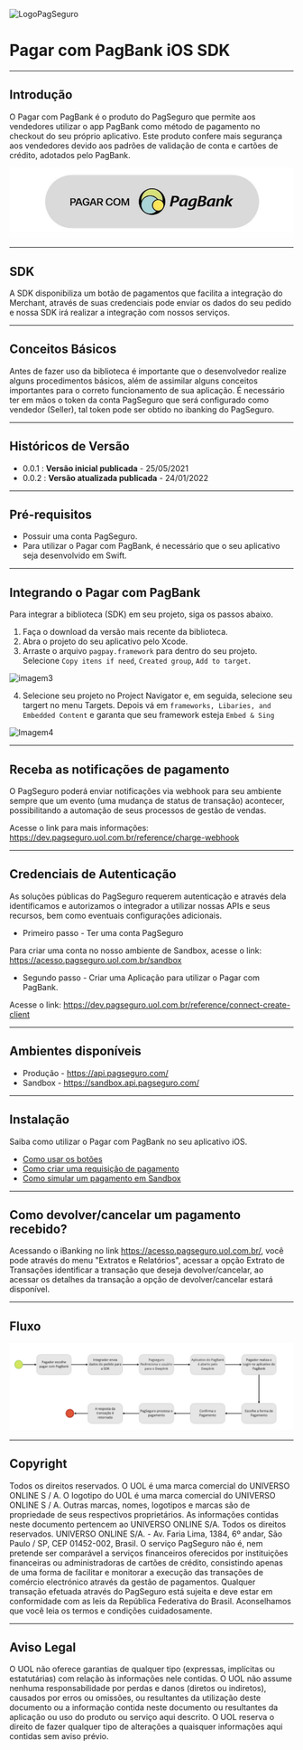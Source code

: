 ![LogoPagSeguro](https://user-images.githubusercontent.com/68859160/114778858-c77e8e00-9d4b-11eb-8c67-e97eade6534f.png)


# Pagar com PagBank iOS SDK
---
## Introdução
O Pagar com PagBank é o produto do PagSeguro que permite aos vendedores utilizar o app PagBank como método de pagamento no checkout do seu próprio aplicativo. Este produto confere mais segurança aos vendedores devido aos padrões de validação de conta e cartões de crédito, adotados pelo PagBank. 

![botoesPagPay](docs/images/example_light_button.png)

---
## SDK

A SDK disponibiliza um botão de pagamentos que facilita a integração do Merchant, através de suas credenciais pode enviar os dados do seu pedido e nossa SDK irá realizar a integração com nossos serviços. 

___
## Conceitos Básicos

Antes de fazer uso da biblioteca é importante que o desenvolvedor realize alguns procedimentos básicos, além de assimilar alguns conceitos importantes para o correto funcionamento de sua aplicação. É necessário ter em mãos o token da conta PagSeguro que será configurado como vendedor (Seller), tal token pode ser obtido no ibanking do PagSeguro.

___
## Históricos de Versão
* 0.0.1 : **Versão inicial publicada** - 25/05/2021
* 0.0.2 : **Versão atualizada publicada** - 24/01/2022

---
## Pré-requisitos
* Possuir uma conta PagSeguro.
* Para utilizar o Pagar com PagBank, é necessário que o seu aplicativo seja desenvolvido em Swift.

---
## Integrando o Pagar com PagBank
Para integrar a biblioteca (SDK) em seu projeto, siga os passos abaixo.
1. Faça o download da versão mais recente da biblioteca. 
2. Abra o projeto do seu aplicativo pelo Xcode.
3. Arraste o arquivo `pagpay.framework` para dentro do seu projeto. Selecione `Copy itens if need`, `Created group`, `Add to target`.

![imagem3](https://user-images.githubusercontent.com/68859160/114779283-4a074d80-9d4c-11eb-9ac8-6b0d28185a52.png)

4. Selecione seu projeto no Project Navigator e, em seguida, selecione seu targert no menu Targets. Depois vá em `frameworks, Libaries, and Embedded Content` e garanta que seu framework esteja `Embed & Sing`

![Imagem4](https://user-images.githubusercontent.com/68859160/114779354-65725880-9d4c-11eb-80bd-7e18eafec923.png)
___
## Receba as notificações de pagamento
O PagSeguro poderá enviar notificações via webhook para seu ambiente sempre que um evento (uma mudança de status de transação) acontecer, possibilitando a automação de seus processos de gestão de vendas.

Acesse o link para mais informações: https://dev.pagseguro.uol.com.br/reference/charge-webhook

___
## Credenciais de Autenticação
As soluções públicas do PagSeguro requerem autenticação e através dela identificamos e autorizamos o integrador a utilizar nossas APIs e seus recursos, bem como eventuais configurações adicionais.

* Primeiro passo - Ter uma conta PagSeguro

Para criar uma conta no nosso ambiente de Sandbox, acesse o link: https://acesso.pagseguro.uol.com.br/sandbox

* Segundo passo - Criar uma Aplicação para utilizar o Pagar com PagBank.

Acesse o link: https://dev.pagseguro.uol.com.br/reference/connect-create-client

___
## Ambientes disponíveis 

* Produção - https://api.pagseguro.com/
* Sandbox  - https://sandbox.api.pagseguro.com/

___
## Instalação
Saiba como utilizar o Pagar com PagBank no seu aplicativo iOS.

* [Como usar os botões](docs/buttons.md)
* [Como criar uma requisição de pagamento](docs/requisicao.md)
* [Como simular um pagamento em Sandbox](docs/sandbox.md)
___

## Como devolver/cancelar um pagamento recebido?
Acessando o iBanking no link https://acesso.pagseguro.uol.com.br/, você pode através do menu "Extratos e Relatórios", acessar a opção Extrato de Transações identificar a transação que deseja devolver/cancelar, ao acessar os detalhes da transação a opção de devolver/cancelar estará disponível.

___
## Fluxo
![Imagem](docs/images/fluxo.png)

___
## Copyright

Todos os direitos reservados. O UOL é uma marca comercial do UNIVERSO ONLINE S / A. O logotipo do UOL é uma marca comercial do UNIVERSO ONLINE S / A. Outras marcas, nomes, logotipos e marcas são de propriedade de seus respectivos proprietários. As informações contidas neste documento pertencem ao UNIVERSO ONLINE S/A. Todos os direitos reservados. UNIVERSO ONLINE S/A. - Av. Faria Lima, 1384, 6º andar, São Paulo / SP, CEP 01452-002, Brasil. O serviço PagSeguro não é, nem pretende ser comparável a serviços financeiros oferecidos por instituições financeiras ou administradoras de cartões de crédito, consistindo apenas de uma forma de facilitar e monitorar a execução das transações de comércio electrónico através da gestão de pagamentos. Qualquer transação efetuada através do PagSeguro está sujeita e deve estar em conformidade com as leis da República Federativa do Brasil. Aconselhamos que você leia os termos e condições cuidadosamente.
___
## Aviso Legal

O UOL não oferece garantias de qualquer tipo (expressas, implícitas ou estatutárias) com relação às informações nele contidas. O UOL não assume nenhuma responsabilidade por perdas e danos (diretos ou indiretos), causados por erros ou omissões, ou resultantes da utilização deste documento ou a informação contida neste documento ou resultantes da aplicação ou uso do produto ou serviço aqui descrito. O UOL reserva o direito de fazer qualquer tipo de alterações a quaisquer informações aqui contidas sem aviso prévio.
